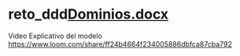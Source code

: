 # reto_ddd[Dominios.docx](https://github.com/solodescargasmio/reto_ddd/files/8240957/Dominios.docx)


Video Explicativo del modelo
https://www.loom.com/share/ff24b4664f234005886dbfca87cba792

